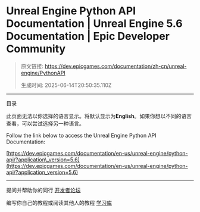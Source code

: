 # Unreal Engine Python API Documentation | Unreal Engine 5.6 Documentation | Epic Developer Community

> 原文链接: https://dev.epicgames.com/documentation/zh-cn/unreal-engine/PythonAPI
> 
> 生成时间: 2025-06-14T20:50:35.110Z

---

目录

此页面无法以你选择的语言显示。将默认显示为**English**。如果你想以不同的语言查看，可以尝试选择另一种语言。

Follow the link below to access the Unreal Engine Python API Documentation:

[https://dev.epicgames.com/documentation/en-us/unreal-engine/python-api/?application\_version=5.6](https://dev.epicgames.com/documentation/en-us/unreal-engine/python-api/?application_version=5.6)

* * *

提问并帮助你的同行 [开发者论坛](https://forums.unrealengine.com/categories?tag=unreal-engine)

编写你自己的教程或阅读其他人的教程 [学习库](https://dev.epicgames.com/community/unreal-engine/learning)